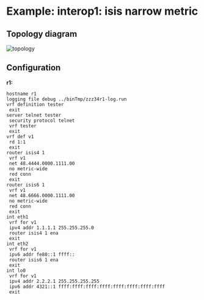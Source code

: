 # Example: interop1: isis narrow metric

## **Topology diagram**

![topology](/img/intop1-isis04.tst.png)

## **Configuration**

**r1:**
```
hostname r1
logging file debug ../binTmp/zzz34r1-log.run
vrf definition tester
 exit
server telnet tester
 security protocol telnet
 vrf tester
 exit
vrf def v1
 rd 1:1
 exit
router isis4 1
 vrf v1
 net 48.4444.0000.1111.00
 no metric-wide
 red conn
 exit
router isis6 1
 vrf v1
 net 48.6666.0000.1111.00
 no metric-wide
 red conn
 exit
int eth1
 vrf for v1
 ipv4 addr 1.1.1.1 255.255.255.0
 router isis4 1 ena
 exit
int eth2
 vrf for v1
 ipv6 addr fe80::1 ffff::
 router isis6 1 ena
 exit
int lo0
 vrf for v1
 ipv4 addr 2.2.2.1 255.255.255.255
 ipv6 addr 4321::1 ffff:ffff:ffff:ffff:ffff:ffff:ffff:ffff
 exit
```
